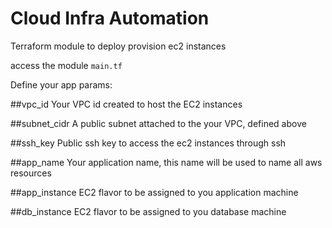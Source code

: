 # Cloud Infra Automation
Terraform module to deploy provision ec2 instances

access the module `main.tf`

Define your app params:


##vpc_id
    Your VPC id created to host the EC2 instances
    
##subnet_cidr
    A public subnet attached to the your VPC, defined above
    
##ssh_key
    Public ssh key to access the ec2 instances through ssh
    
##app_name
    Your application name, this name will be used to name all aws resources
    
##app_instance
    EC2 flavor to be assigned to you application machine

##db_instance
     EC2 flavor to be assigned to you database machine
